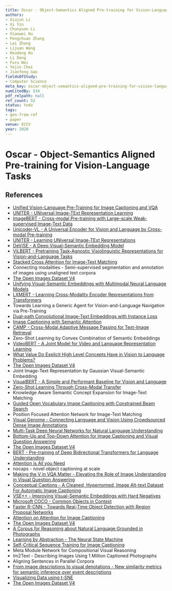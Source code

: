```yaml
---
title: Oscar - Object-Semantics Aligned Pre-training for Vision-Language Tasks
authors:
- Xiujun Li
- Xi Yin
- Chunyuan Li
- Xiaowei Hu
- Pengchuan Zhang
- Lei Zhang
- Lijuan Wang
- Houdong Hu
- Li Dong
- Furu Wei
- Yejin Choi
- Jianfeng Gao
fieldsOfStudy:
- Computer Science
meta_key: oscar-object-semantics-aligned-pre-training-for-vision-language-tasks
numCitedBy: 534
pdf_relpath: null
ref_count: 52
status: todo
tags:
- gen-from-ref
- paper
venue: ECCV
year: 2020
---
```


# Oscar - Object-Semantics Aligned Pre-training for Vision-Language Tasks

## References

- [Unified Vision-Language Pre-Training for Image Captioning and VQA](./unified-vision-language-pre-training-for-image-captioning-and-vqa.md)
- [UNITER - UNiversal Image-TExt Representation Learning](./uniter-universal-image-text-representation-learning.md)
- [ImageBERT - Cross-modal Pre-training with Large-scale Weak-supervised Image-Text Data](./imagebert-cross-modal-pre-training-with-large-scale-weak-supervised-image-text-data.md)
- [Unicoder-VL - A Universal Encoder for Vision and Language by Cross-modal Pre-training](./unicoder-vl-a-universal-encoder-for-vision-and-language-by-cross-modal-pre-training.md)
- [UNITER - Learning UNiversal Image-TExt Representations](./uniter-learning-universal-image-text-representations.md)
- [DeViSE - A Deep Visual-Semantic Embedding Model](./devise-a-deep-visual-semantic-embedding-model.md)
- [ViLBERT - Pretraining Task-Agnostic Visiolinguistic Representations for Vision-and-Language Tasks](./vilbert-pretraining-task-agnostic-visiolinguistic-representations-for-vision-and-language-tasks.md)
- [Stacked Cross Attention for Image-Text Matching](./stacked-cross-attention-for-image-text-matching.md)
- Connecting modalities - Semi-supervised segmentation and annotation of images using unaligned text corpora
- [The Open Images Dataset V4](./the-open-images-dataset-v4.md)
- [Unifying Visual-Semantic Embeddings with Multimodal Neural Language Models](./unifying-visual-semantic-embeddings-with-multimodal-neural-language-models.md)
- [LXMERT - Learning Cross-Modality Encoder Representations from Transformers](./lxmert-learning-cross-modality-encoder-representations-from-transformers.md)
- Towards Learning a Generic Agent for Vision-and-Language Navigation via Pre-Training
- [Dual-path Convolutional Image-Text Embeddings with Instance Loss](./dual-path-convolutional-image-text-embeddings-with-instance-loss.md)
- [Image Captioning with Semantic Attention](./image-captioning-with-semantic-attention.md)
- [CAMP - Cross-Modal Adaptive Message Passing for Text-Image Retrieval](./camp-cross-modal-adaptive-message-passing-for-text-image-retrieval.md)
- Zero-Shot Learning by Convex Combination of Semantic Embeddings
- [VideoBERT - A Joint Model for Video and Language Representation Learning](./videobert-a-joint-model-for-video-and-language-representation-learning.md)
- [What Value Do Explicit High Level Concepts Have in Vision to Language Problems?](./what-value-do-explicit-high-level-concepts-have-in-vision-to-language-problems.md)
- [The Open Images Dataset V4](./the-open-images-dataset-v4.md)
- Joint Image-Text Representation by Gaussian Visual-Semantic Embedding
- [VisualBERT - A Simple and Performant Baseline for Vision and Language](./visualbert-a-simple-and-performant-baseline-for-vision-and-language.md)
- [Zero-Shot Learning Through Cross-Modal Transfer](./zero-shot-learning-through-cross-modal-transfer.md)
- Knowledge Aware Semantic Concept Expansion for Image-Text Matching
- [Guided Open Vocabulary Image Captioning with Constrained Beam Search](./guided-open-vocabulary-image-captioning-with-constrained-beam-search.md)
- Position Focused Attention Network for Image-Text Matching
- [Visual Genome - Connecting Language and Vision Using Crowdsourced Dense Image Annotations](./visual-genome-connecting-language-and-vision-using-crowdsourced-dense-image-annotations.md)
- [Multi-Task Deep Neural Networks for Natural Language Understanding](./multi-task-deep-neural-networks-for-natural-language-understanding.md)
- [Bottom-Up and Top-Down Attention for Image Captioning and Visual Question Answering](./bottom-up-and-top-down-attention-for-image-captioning-and-visual-question-answering.md)
- [The Open Images Dataset V4](./the-open-images-dataset-v4.md)
- [BERT - Pre-training of Deep Bidirectional Transformers for Language Understanding](./bert-pre-training-of-deep-bidirectional-transformers-for-language-understanding.md)
- [Attention is All you Need](./attention-is-all-you-need.md)
- nocaps - novel object captioning at scale
- [Making the V in VQA Matter - Elevating the Role of Image Understanding in Visual Question Answering](./making-the-v-in-vqa-matter-elevating-the-role-of-image-understanding-in-visual-question-answering.md)
- [Conceptual Captions - A Cleaned, Hypernymed, Image Alt-text Dataset For Automatic Image Captioning](./conceptual-captions-a-cleaned-hypernymed-image-alt-text-dataset-for-automatic-image-captioning.md)
- [VSE++ - Improving Visual-Semantic Embeddings with Hard Negatives](./vse-improving-visual-semantic-embeddings-with-hard-negatives.md)
- [Microsoft COCO - Common Objects in Context](./microsoft-coco-common-objects-in-context.md)
- [Faster R-CNN - Towards Real-Time Object Detection with Region Proposal Networks](./faster-r-cnn-towards-real-time-object-detection-with-region-proposal-networks.md)
- [Attention on Attention for Image Captioning](./attention-on-attention-for-image-captioning.md)
- [The Open Images Dataset V4](./the-open-images-dataset-v4.md)
- [A Corpus for Reasoning about Natural Language Grounded in Photographs](./a-corpus-for-reasoning-about-natural-language-grounded-in-photographs.md)
- [Learning by Abstraction - The Neural State Machine](./learning-by-abstraction-the-neural-state-machine.md)
- [Self-Critical Sequence Training for Image Captioning](./self-critical-sequence-training-for-image-captioning.md)
- Meta Module Network for Compositional Visual Reasoning
- Im2Text - Describing Images Using 1 Million Captioned Photographs
- Aligning Sentences in Parallel Corpora
- [From image descriptions to visual denotations - New similarity metrics for semantic inference over event descriptions](./from-image-descriptions-to-visual-denotations-new-similarity-metrics-for-semantic-inference-over-event-descriptions.md)
- [Visualizing Data using t-SNE](./visualizing-data-using-t-sne.md)
- [The Open Images Dataset V4](./the-open-images-dataset-v4.md)
